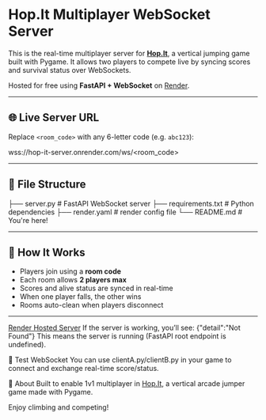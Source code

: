 # Hop.It Multiplayer WebSocket Server

This is the real-time multiplayer server for **[Hop.It](https://github.com/prashantzzz/hop.it)**, a vertical jumping game built with Pygame. It allows two players to compete live by syncing scores and survival status over WebSockets.

Hosted for free using **FastAPI + WebSocket** on [Render](https://hop-it-server.onrender.com/).

---

## 🌐 Live Server URL

Replace `<room_code>` with any 6-letter code (e.g. `abc123`):

wss://hop-it-server.onrender.com/ws/<room_code>

---

## 📁 File Structure

├── server.py # FastAPI WebSocket server
├── requirements.txt # Python dependencies
├── render.yaml # render config file
└── README.md # You're here!


---

## 🚀 How It Works

- Players join using a **room code**
- Each room allows **2 players max**
- Scores and alive status are synced in real-time
- When one player falls, the other wins
- Rooms auto-clean when players disconnect

---

[Render Hosted Server](https://hop-it-server.onrender.com/)
If the server is working, you’ll see:
{"detail":"Not Found"}
This means the server is running (FastAPI root endpoint is undefined).

🧪 Test WebSocket
You can use clientA.py/clientB.py in your game to connect and exchange real-time score/status.

💬 About
Built to enable 1v1 multiplayer in [Hop.It](https://github.com/prashantzzz/hop.it), a vertical arcade jumper game made with Pygame.

Enjoy climbing and competing!
